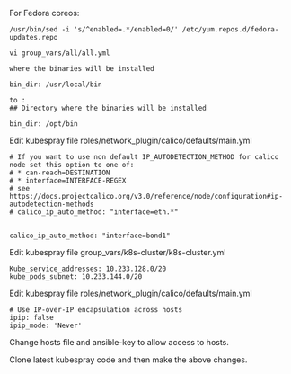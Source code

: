 For Fedora coreos:

```
/usr/bin/sed -i 's/^enabled=.*/enabled=0/' /etc/yum.repos.d/fedora-updates.repo
```

```
vi group_vars/all/all.yml

where the binaries will be installed

bin_dir: /usr/local/bin

to :
## Directory where the binaries will be installed

bin_dir: /opt/bin
```

Edit kubespray file roles/network_plugin/calico/defaults/main.yml

```
# If you want to use non default IP_AUTODETECTION_METHOD for calico node set this option to one of:
# * can-reach=DESTINATION
# * interface=INTERFACE-REGEX
# see https://docs.projectcalico.org/v3.0/reference/node/configuration#ip-autodetection-methods
# calico_ip_auto_method: "interface=eth.*"


calico_ip_auto_method: "interface=bond1"
```

Edit kubespray file group_vars/k8s-cluster/k8s-cluster.yml

```
Kube_service_addresses: 10.233.128.0/20
kube_pods_subnet: 10.233.144.0/20
```

Edit kubespray file roles/network_plugin/calico/defaults/main.yml

```
# Use IP-over-IP encapsulation across hosts
ipip: false
ipip_mode: 'Never'
```

Change hosts file and ansible-key to allow access to hosts.

Clone latest kubespray code and then make the above changes.



